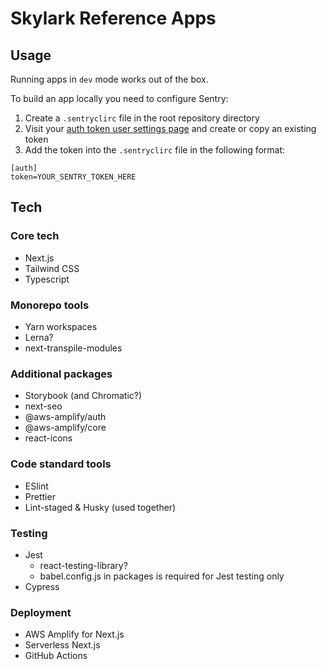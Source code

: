 # Skylark Reference Apps

## Usage

Running apps in `dev` mode works out of the box.

To build an app locally you need to configure Sentry:

1. Create a `.sentryclirc` file in the root repository directory
2. Visit your [auth token user settings page](https://sentry.io/settings/account/api/auth-tokens/) and create or copy an existing token
3. Add the token into the `.sentryclirc` file in the following format:

```
[auth]
token=YOUR_SENTRY_TOKEN_HERE
```

## Tech

### Core tech

- Next.js
- Tailwind CSS
- Typescript

### Monorepo tools

- Yarn workspaces
- Lerna?
- next-transpile-modules

### Additional packages

- Storybook (and Chromatic?)
- next-seo
- @aws-amplify/auth
- @aws-amplify/core
- react-icons

### Code standard tools

- ESlint
- Prettier
- Lint-staged & Husky (used together)

### Testing

- Jest
  - react-testing-library?
  - babel.config.js in packages is required for Jest testing only
- Cypress

### Deployment

- AWS Amplify for Next.js
- Serverless Next.js
- GitHub Actions
